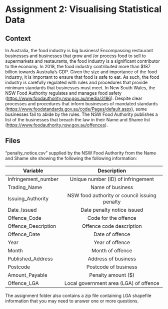 # Assignment 2: Visualising Statistical Data

## Context
In Australia, the food industry is big business! Encompassing restaurant businesses and businesses that grow
and /or process food to sell to supermarkets and restaurants, the food industry is a significant contributor to the
economy. In 2018, the food industry contributed more than $187 billion towards Australia’s GDP.
Given the size and importance of the food industry, it is important to ensure that food is safe to eat. As such,
the food industry is carefully regulated with rules and procedures that provide minimum standards that
businesses must meet.
In New South Wales, the NSW Food Authority regulates and manages food safety
(https://www.foodauthority.nsw.gov.au/media/3196). Despite clear processes and procedures that inform
businesses of mandated standards (https://www.foodstandards.gov.au/code/Pages/default.aspx), some
businesses fail to abide by the rules. The NSW Food Authority publishes a list of the businesses that breach
the law in their Name and Shame list (https://www.foodauthority.nsw.gov.au/offences).

## Files
“penalty_notice.csv” supplied by the NSW Food Authority from the Name and Shame site showing the following the following information:

| Variable                | Description   |
| ------------------------|:-------------:| 
| Infringement_number     | Unique number (ID) of infringement              |   
| Trading_Name            | Name of business                                |   
| Issuing_Authority       | NSW food authority or council issuing penalty   |  
| Date_Issued             | Date penalty notice issued                      |
| Offence_Code            | Code for the offence                            |
| Offence_Description     | Offence code description                        |
| Offence_Date            | Date of offence                                 |
| Year                    | Year of offence                                 | 
| Month                   | Month of offence                                |
| Published_Address       | Address of business                             |
| Postcode                | Postcode of business                            |
| Amount_Payable          | Penalty amount ($)                              |
| Offence_LGA             | Local government area (LGA) of offence          |

The assignment folder also contains a zip file containing LGA shapefile information that you may need to
answer one or more questions.

